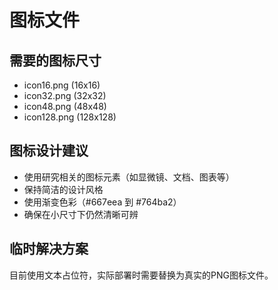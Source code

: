 # 图标文件

## 需要的图标尺寸
- icon16.png (16x16)
- icon32.png (32x32) 
- icon48.png (48x48)
- icon128.png (128x128)

## 图标设计建议
- 使用研究相关的图标元素（如显微镜、文档、图表等）
- 保持简洁的设计风格
- 使用渐变色彩（#667eea 到 #764ba2）
- 确保在小尺寸下仍然清晰可辨

## 临时解决方案
目前使用文本占位符，实际部署时需要替换为真实的PNG图标文件。
